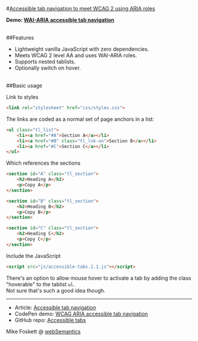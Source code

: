 
#<a href="http://websemantics.uk/articles/accessible-tab-navigation/">Accessible tab navigation to meet <abbr title="Web Content Accessibility Guidelines">WCAG</abbr> 2 using <abbr title="Accessible Rich Internet Applications">ARIA</abbr> roles</a>

<strong>Demo: <a href="https://codepen.io/2kool2/pen/Kzaddm">WAI-ARIA accessible tab navigation</a></strong>


<br>
##Features

* Lightweight vanilla JavaScript with zero dependencies.
* Meets WCAG 2 level AA and uses WAI-ARIA roles.
* Supports nested tablists.
* Optionally switch on hover.


<br>
##Basic usage

Link to styles
```html
<link rel="stylesheet" href="css/styles.css">

```

The links are coded as a normal set of page anchors in a list:
```html
<ul class="tl_list">
    <li><a href="#A">Section A</a></li>
    <li><a href="#B" class="tl_lnk-on">Section B</a></li>
    <li><a href="#C">Section C</a></li>
</ul>
```


Which references the sections
```html
<section id="A" class="tl_section">
    <h2>Heading A</h2>
    <p>Copy A</p>
</section>

<section id="B" class="tl_section">
    <h2>Heading B</h2>
    <p>Copy B</p>
</section>

<section id="C" class="tl_section">
    <h2>Heading C</h2>
    <p>Copy C</p>
</section>
```


Include the JavaScript
```html
<script src="js/accessible-tabs.1.1.js"></script>
```


There's an option to allow mouse hover to activate a tab by adding the class "hoverable" to the  tablist <code>ul</code>.<br>Not sure that's such a good idea though.


<hr>

* Article: <a href="http://websemantics.uk/articles/accessible-tab-navigation/">Accessible tab navigation</a>
* CodePen demo: <a href="http://codepen.io/2kool2/pen/Kzaddm?editors=0010">WCAG ARIA accessible tab navigation</a>
* GitHub repo: <a href="https://github.com/2kool2/accessible-tabs">Accessible tabs</a>

Mike Foskett @ <a href="https://websemantics.uk/">webSemantics</a>
